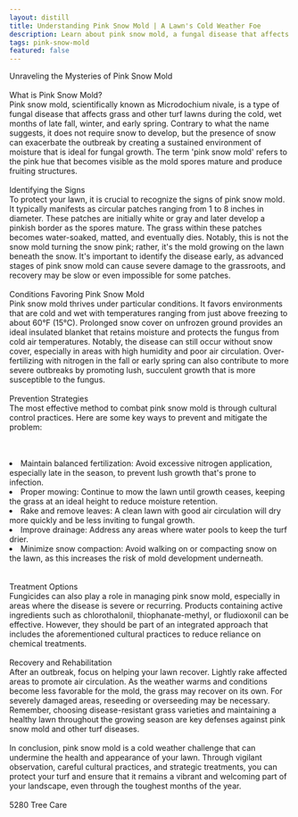 ```yaml
---
layout: distill
title: Understanding Pink Snow Mold | A Lawn's Cold Weather Foe
description: Learn about pink snow mold, a fungal disease that affects lawns in cold weather, and how to combat this turfgrass affliction.
tags: pink-snow-mold
featured: false
---
```


Unraveling the Mysteries of Pink Snow Mold<br /><br />What is Pink Snow Mold?<br />Pink snow mold, scientifically known as Microdochium nivale, is a type of fungal disease that affects grass and other turf lawns during the cold, wet months of late fall, winter, and early spring. Contrary to what the name suggests, it does not require snow to develop, but the presence of snow can exacerbate the outbreak by creating a sustained environment of moisture that is ideal for fungal growth. The term 'pink snow mold' refers to the pink hue that becomes visible as the mold spores mature and produce fruiting structures.<br /><br />Identifying the Signs<br />To protect your lawn, it is crucial to recognize the signs of pink snow mold. It typically manifests as circular patches ranging from 1 to 8 inches in diameter. These patches are initially white or gray and later develop a pinkish border as the spores mature. The grass within these patches becomes water-soaked, matted, and eventually dies. Notably, this is not the snow mold turning the snow pink; rather, it's the mold growing on the lawn beneath the snow. It's important to identify the disease early, as advanced stages of pink snow mold can cause severe damage to the grassroots, and recovery may be slow or even impossible for some patches.<br /><br />Conditions Favoring Pink Snow Mold<br />Pink snow mold thrives under particular conditions. It favors environments that are cold and wet with temperatures ranging from just above freezing to about 60°F (15°C). Prolonged snow cover on unfrozen ground provides an ideal insulated blanket that retains moisture and protects the fungus from cold air temperatures. Notably, the disease can still occur without snow cover, especially in areas with high humidity and poor air circulation. Over-fertilizing with nitrogen in the fall or early spring can also contribute to more severe outbreaks by promoting lush, succulent growth that is more susceptible to the fungus.<br /><br />Prevention Strategies<br />The most effective method to combat pink snow mold is through cultural control practices. Here are some key ways to prevent and mitigate the problem:<br /><br /><br /><li>Maintain balanced fertilization: Avoid excessive nitrogen application, especially late in the season, to prevent lush growth that's prone to infection.</li><li>Proper mowing: Continue to mow the lawn until growth ceases, keeping the grass at an ideal height to reduce moisture retention.</li><li>Rake and remove leaves: A clean lawn with good air circulation will dry more quickly and be less inviting to fungal growth.</li><li>Improve drainage: Address any areas where water pools to keep the turf drier.</li><li>Minimize snow compaction: Avoid walking on or compacting snow on the lawn, as this increases the risk of mold development underneath.</li><br /><br />Treatment Options<br />Fungicides can also play a role in managing pink snow mold, especially in areas where the disease is severe or recurring. Products containing active ingredients such as chlorothalonil, thiophanate-methyl, or fludioxonil can be effective. However, they should be part of an integrated approach that includes the aforementioned cultural practices to reduce reliance on chemical treatments.<br /><br />Recovery and Rehabilitation<br />After an outbreak, focus on helping your lawn recover. Lightly rake affected areas to promote air circulation. As the weather warms and conditions become less favorable for the mold, the grass may recover on its own. For severely damaged areas, reseeding or overseeding may be necessary. Remember, choosing disease-resistant grass varieties and maintaining a healthy lawn throughout the growing season are key defenses against pink snow mold and other turf diseases.<br /><br />In conclusion, pink snow mold is a cold weather challenge that can undermine the health and appearance of your lawn. Through vigilant observation, careful cultural practices, and strategic treatments, you can protect your turf and ensure that it remains a vibrant and welcoming part of your landscape, even through the toughest months of the year.<br /><br />5280 Tree Care
